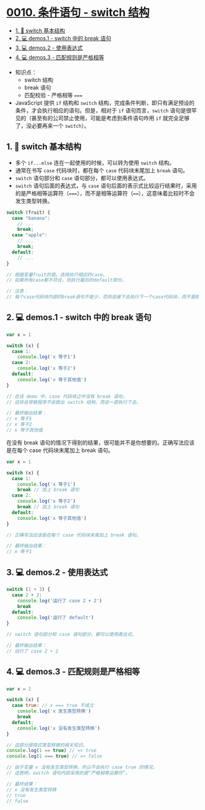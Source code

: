 # [0010. 条件语句 - switch 结构](https://github.com/Tdahuyou/html-css-js/tree/main/0010.%20%E6%9D%A1%E4%BB%B6%E8%AF%AD%E5%8F%A5%20-%20switch%20%E7%BB%93%E6%9E%84)

<!-- region:toc -->
- [1. 📒 switch 基本结构](#1--switch-基本结构)
- [2. 💻 demos.1 - switch 中的 break 语句](#2--demos1---switch-中的-break-语句)
- [3. 💻 demos.2 - 使用表达式](#3--demos2---使用表达式)
- [4. 💻 demos.3 - 匹配规则是严格相等](#4--demos3---匹配规则是严格相等)
<!-- endregion:toc -->
- 知识点：
  - switch 结构
  - break 语句
  - 匹配校验 - 严格相等 `===`
- JavaScript 提供 `if` 结构和 `switch` 结构，完成条件判断，即只有满足预设的条件，才会执行相应的语句。但是，相对于 `if` 语句而言，`switch` 语句是很罕见的（甚至有的公司禁止使用，可能是考虑到条件语句咋用 `if` 就完全足够了，没必要再来一个 `switch`）。

## 1. 📒 switch 基本结构

- 多个 `if...else` 连在一起使用的时候，可以转为使用 `switch` 结构。
- 通常在书写 `case` 代码块时，都在每个 `case` 代码块末尾加上 `break` 语句。
- `switch` 语句部分和 `case` 语句部分，都可以使用表达式。
- `switch` 语句后面的表达式，与 `case` 语句后面的表示式比较运行结果时，采用的是严格相等运算符（`===`），而不是相等运算符（`==`），这意味着比较时不会发生类型转换。

```javascript
switch (fruit) {
  case "banana":
    // ...
    break;
  case "apple":
    // ...
    break;
  default:
    // ...
}

// 根据变量fruit的值，选择执行相应的case。
// 如果所有case都不符合，则执行最后的default部分。

// 注意：
// 每个case代码块内部的break语句不能少，否则会接下去执行下一个case代码块，而不是跳出switch结构。
```

## 2. 💻 demos.1 - switch 中的 break 语句

```javascript
var x = 1

switch (x) {
  case 1:
    console.log('x 等于1')
  case 2:
    console.log('x 等于2')
  default:
    console.log('x 等于其他值')
}

// 在该 demo 中，case 代码块之中没有 break 语句，
// 这将会导致程序不会跳出 switch 结构，而会一直执行下去。

// 最终输出结果：
// x 等于1
// x 等于2
// x 等于其他值
```

在没有 break 语句的情况下得到的结果，很可能并不是你想要的。正确写法应该是在每个 case 代码块末尾加上 break 语句。

```javascript
var x = 1

switch (x) {
  case 1:
    console.log('x 等于1')
    break // 加上 break 语句
  case 2:
    console.log('x 等于2')
    break // 加上 break 语句
  default:
    console.log('x 等于其他值')
}

// 正确写法应该是在每个 case 代码块末尾加上 break 语句。

// 最终输出结果：
// x 等于1
```

## 3. 💻 demos.2 - 使用表达式

```javascript
switch (1 + 3) {
  case 2 + 2:
    console.log('运行了 case 2 + 2')
    break
  default:
    console.log('运行了 default')
}

// switch 语句部分和 case 语句部分，都可以使用表达式。

// 最终输出结果：
// 运行了 case 2 + 2
```

## 4. 💻 demos.3 - 匹配规则是严格相等

```javascript
var x = 1

switch (x) {
  case true: // x === true 不成立
    console.log('x 发生类型转换')
    break
  default:
    console.log('x 没有发生类型转换')
}

// 这部分是隐式类型转换的相关知识。
console.log(1 == true) // => true
console.log(1 === true) // => false

// 由于变量 x 没有发生类型转换，所以不会执行 case true 的情况。
// 这表明，switch 语句内部采用的是“严格相等运算符”。

// 最终结果：
// x 没有发生类型转换
// true
// false
```
